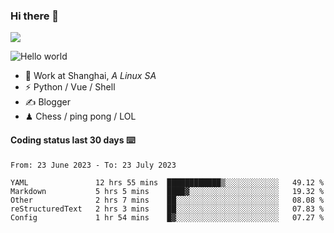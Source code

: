 ### Hi there 👋
![](https://komarev.com/ghpvc/?username=Xuhandsome)


<img src="https://github-readme-stats.vercel.app/api?username=XuHandsome&show_icons=true&theme=merko" alt="Hello world">

<br/>

- 🍻  Work at Shanghai, _A Linux SA_
- ⚡  Python / Vue / Shell
- ✍️  Blogger
- ♟  Chess / ping pong / LOL

#### Coding status last 30 days ⌨️

<!--START_SECTION:waka-->

```text
From: 23 June 2023 - To: 23 July 2023

YAML               12 hrs 55 mins  ████████████▒░░░░░░░░░░░░   49.12 %
Markdown           5 hrs 5 mins    ████▓░░░░░░░░░░░░░░░░░░░░   19.32 %
Other              2 hrs 7 mins    ██░░░░░░░░░░░░░░░░░░░░░░░   08.08 %
reStructuredText   2 hrs 3 mins    ██░░░░░░░░░░░░░░░░░░░░░░░   07.83 %
Config             1 hr 54 mins    █▓░░░░░░░░░░░░░░░░░░░░░░░   07.27 %
```

<!--END_SECTION:waka-->
